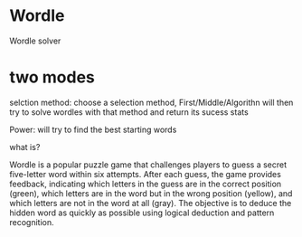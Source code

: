 # Wordle
Wordle solver

# two modes

selction method: choose a selection method, First/Middle/Algorithn
will then try to solve wordles with that method and return its sucess stats

Power: will try to find the best starting words



what is?

Wordle is a popular puzzle game that challenges players to guess a secret five-letter word within six attempts. After each guess, the game provides feedback, indicating which letters in the guess are in the correct position (green), which letters are in the word but in the wrong position (yellow), and which letters are not in the word at all (gray). The objective is to deduce the hidden word as quickly as possible using logical deduction and pattern recognition.
